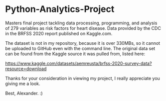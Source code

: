 # Python-Analytics-Project
Masters final project tackling data processing, programming, and analysis of 279 variables as risk factors for heart disease. Data provided by the CDC in the BRFSS 2020 report published on Kaggle.com.

The dataset is not in my repository, because it is over 330MBs, so it cannot be uploaded to GitHub even with the command line. The original data set can be found from the Kaggle source it was pulled from, listed here:

https://www.kaggle.com/datasets/aemreusta/brfss-2020-survey-data?resource=download

Thanks for your consideration in viewing my project, I really appreciate you giving me a look.

Best, Alexander. :)
